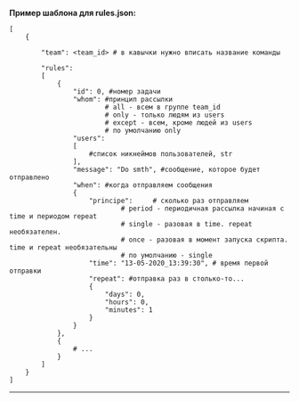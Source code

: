 **Пример шаблона для rules.json:**  

	[
		{

			"team": <team_id> # в кавычки нужно вписать название команды 

			"rules": 
			[
				{
					"id": 0, #номер задачи
					"whom": #принцип рассылки
							# all - всем в группе team_id
							# only - только людям из users
							# except - всем, кроме людей из users
							# по умолчанию only
					"users": 
					[
						#список никнеймов пользователей, str  
					],
					"message": "Do smth", #сообщение, которое будет отправлено 
					"when": #когда отправляем сообщения
					{	   
						"principe": 	# сколько раз отправляем  
								# period - периодичная рассылка начиная с time и периодом repeat
								# single - разовая в time. repeat необязателен. 
								# once - разовая в момент запуска скрипта. time и repeat необязательны
								# по умолчанию - single
						"time": "13-05-2020_13:39:30", # время первой отправки
						"repeat": #отправка раз в столько-то...  
						{
							"days": 0,
							"hours": 0,
							"minutes": 1
						}
					}
				},
				{
					# ...
				}
			]
		}
	] 
 
---
